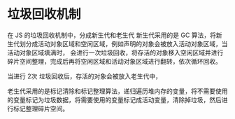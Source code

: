 # 垃圾回收机制

在 JS 的垃圾回收机制中，分成新生代和老生代
新生代采用的是 GC 算法，将新生代划分成活动对象区域和空闲区域，例如声明的对象会被放入活动对象区域，当活动对象区域填满时，
会进行一次垃圾回收，将存活的对象移入空闲区域并进行碎片空间整理，完成后再将空闲区域和活动对象区域进行翻转，依次循环回收。

当进行 2次 垃圾回收后，存活的对象会被放入老生代中，

老生代采用的是标记清除和标记整理算法，递归遍历堆内存的变量，将不需要使用的变量标记为垃圾数据，将需要使用的变量标记成活动变量，清除掉垃圾，然后进行标记整理碎片空间。